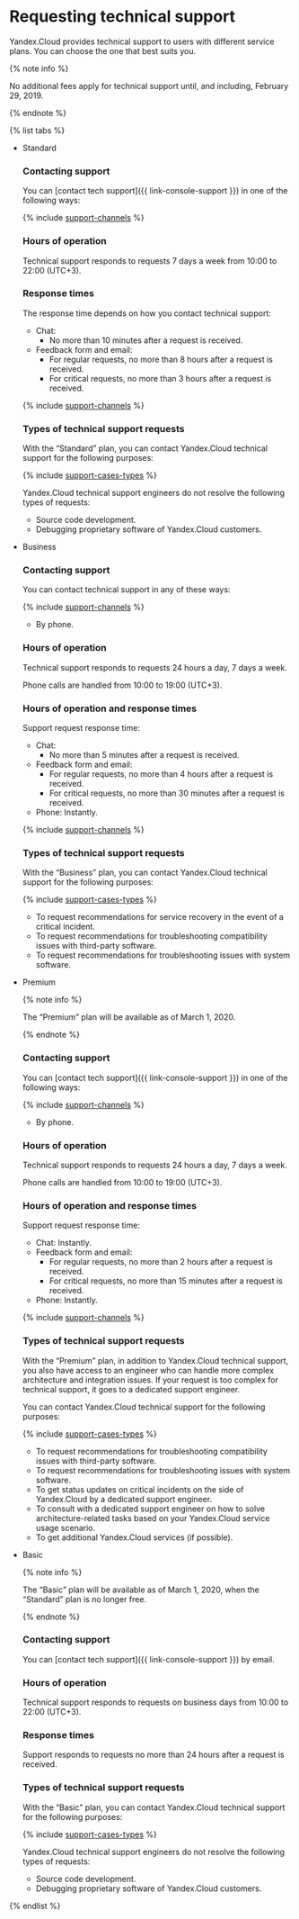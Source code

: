 # Requesting technical support

Yandex.Cloud provides technical support to users with different service plans. You can choose the one that best suits you.

{% note info %}

No additional fees apply for technical support until, and including, February 29, 2019.

{% endnote %}

{% list tabs %}

- Standard

  ### Contacting support

  You can [contact tech support]({{ link-console-support }}) in one of the following ways:

  {% include [support-channels](../_includes/support/channels.md) %}

  ### Hours of operation

  Technical support responds to requests 7 days a week from 10:00 to 22:00 (UTC+3).

  ### Response times

  The response time depends on how you contact technical support:
  - Chat:
      * No more than 10 minutes after a request is received.
  - Feedback form and email:
      * For regular requests, no more than 8 hours after a request is received.
      * For critical requests, no more than 3 hours after a request is received.

  {% include [support-channels](../_includes/support/critical.md) %}

  ### Types of technical support requests

  With the <q>Standard</q> plan, you can contact Yandex.Cloud technical support for the following purposes:

  {% include [support-cases-types](../_includes/support/cases-types.md) %}

  Yandex.Cloud technical support engineers do not resolve the following types of requests:
  * Source code development.
  * Debugging proprietary software of Yandex.Cloud customers.

- Business

  ### Contacting support

  You can contact technical support in any of these ways:

  {% include [support-channels](../_includes/support/channels.md) %}
  * By phone.

  ### Hours of operation

  Technical support responds to requests 24 hours a day, 7 days a week.

  Phone calls are handled from 10:00 to 19:00 (UTC+3).

  ### Hours of operation and response times

  Support request response time:
  - Chat:
      * No more than 5 minutes after a request is received.
  - Feedback form and email:
      * For regular requests, no more than 4 hours after a request is received.
      * For critical requests, no more than 30 minutes after a request is received.
  - Phone: Instantly.

  {% include [support-channels](../_includes/support/critical.md) %}

  ### Types of technical support requests

  With the <q>Business</q> plan, you can contact Yandex.Cloud technical support for the following purposes:

  {% include [support-cases-types](../_includes/support/cases-types.md) %}
  * To request recommendations for service recovery in the event of a critical incident.
  * To request recommendations for troubleshooting compatibility issues with third-party software.
  * To request recommendations for troubleshooting issues with system software.

- Premium

  {% note info %}

  The <q>Premium</q> plan will be available as of March 1, 2020.

  {% endnote %}

  ### Contacting support

  You can [contact tech support]({{ link-console-support }}) in one of the following ways:

  {% include [support-channels](../_includes/support/channels.md) %}
  * By phone.

  ### Hours of operation

  Technical support responds to requests 24 hours a day, 7 days a week.

  Phone calls are handled from 10:00 to 19:00 (UTC+3).

  ### Hours of operation and response times

  Support request response time:
  - Chat: Instantly.
  - Feedback form and email:
      * For regular requests, no more than 2 hours after a request is received.
      * For critical requests, no more than 15 minutes after a request is received.
  - Phone: Instantly.

  {% include [support-channels](../_includes/support/critical.md) %}

  ### Types of technical support requests

  With the <q>Premium</q> plan, in addition to Yandex.Cloud technical support, you also have access to an engineer who can handle more complex architecture and integration issues. If your request is too complex for technical support, it goes to a dedicated support engineer.

  You can contact Yandex.Cloud technical support for the following purposes:

  {% include [support-cases-types](../_includes/support/cases-types.md) %}
  * To request recommendations for troubleshooting compatibility issues with third-party software.
  * To request recommendations for troubleshooting issues with system software.
  * To get status updates on critical incidents on the side of Yandex.Cloud by a dedicated support engineer.
  * To consult with a dedicated support engineer on how to solve architecture-related tasks based on your Yandex.Cloud service usage scenario.
  * To get additional Yandex.Cloud services (if possible).

- Basic

  {% note info %}

  The <q>Basic</q> plan will be available as of March 1, 2020, when the <q>Standard</q> plan is no longer free.

  {% endnote %}

  ### Contacting support

  You can [contact tech support]({{ link-console-support }}) by email.

  ### Hours of operation

  Technical support responds to requests on business days from 10:00 to 22:00 (UTC+3).

  ### Response times

  Support responds to requests no more than 24 hours after a request is received.

  ### Types of technical support requests

  With the <q>Basic</q> plan, you can contact Yandex.Cloud technical support for the following purposes:

  {% include [support-cases-types](../_includes/support/cases-types.md) %}

  Yandex.Cloud technical support engineers do not resolve the following types of requests:
  * Source code development.
  * Debugging proprietary software of Yandex.Cloud customers.

{% endlist %}

